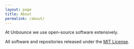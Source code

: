 ```yaml
---
layout: page
title: About
permalink: /about/
---
```


At Unbounce we use open-source software extensively.

All software and repositories released under the [MIT License](http://opensource.org/licenses/MIT).
